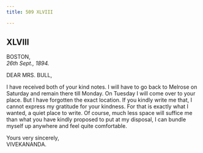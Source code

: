 ```yaml
---
title: 509 XLVIII

---
```

  

  


## XLVIII

BOSTON,  
*26th Sept., 1894.*

DEAR MRS. BULL,

I have received both of your kind notes. I will have to go back to
Melrose on Saturday and remain there till Monday. On Tuesday I will come
over to your place. But I have forgotten the exact location. If you
kindly write me that, I cannot express my gratitude for your kindness.
For that is exactly what I wanted, a quiet place to write. Of course,
much less space will suffice me than what you have kindly proposed to
put at my disposal, I can bundle myself up anywhere and feel quite
comfortable.

Yours very sincerely,  
VIVEKANANDA.